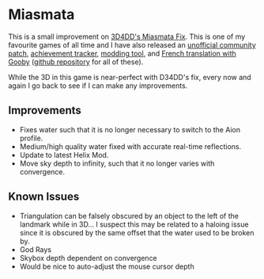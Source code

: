 Miasmata
========
This is a small improvement on [3D4DD's Miasmata Fix][1]. This is one of my
favourite games of all time and I have also released an [unofficial community
patch][2], [achievement tracker][3], [modding tool][4], and [French translation
with Gooby][5] ([github repository][6] for all of these).

While the 3D in this game is near-perfect with D34DD's fix, every now and again
I go back to see if I can make any improvements.

[1]: http://helixmod.blogspot.com.au/2012/12/miasmata.html
[2]: http://steamcommunity.com/app/223510/discussions/0/648812916771880184/
[3]: http://steamcommunity.com/app/223510/discussions/0/648813728501354813/
[4]: http://steamcommunity.com/app/223510/discussions/0/630800445647188169/
[5]: http://steamcommunity.com/app/223510/discussions/0/540741859566627042/
[6]: https://github.com/DarkStarSword/miasmata-fixes

Improvements
------------
- Fixes water such that it is no longer necessary to switch to the Aion
  profile.
- Medium/high quality water fixed with accurate real-time reflections.
- Update to latest Helix Mod.
- Move sky depth to infinity, such that it no longer varies with convergence.

Known Issues
------------
- Triangulation can be falsely obscured by an object to the left of the
  landmark while in 3D... I suspect this may be related to a haloing issue
  since it is obscured by the same offset that the water used to be broken by.
- God Rays
- Skybox depth dependent on convergence
- Would be nice to auto-adjust the mouse cursor depth
